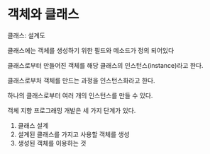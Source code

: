 # 객체와 클래스

클래스: 설계도

클래스에는 객체를 생성하기 위한 필드와 메소드가 정의 되어있다

클래스로부터 만들어진 객체를 해당 클래스의 인스턴스(instance)라고 한다.

클래스로부처 객체를 만드는 과정을 인스턴스화라고 한다.

하나의 클래스로부터 여러 개의 인스턴스를 만들 수 있다.

객체 지향 프로그래밍 개발은 세 가지 단계가 있다. 

1. 클래스 설계
2. 설계된 클래스를 가지고 사용할 객체를 생성
3. 생성된 객체를 이용하는 것